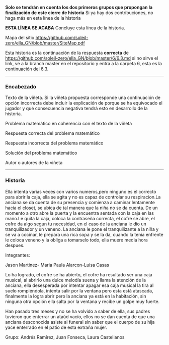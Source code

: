 
**Solo se tendrán en cuenta los dos primeros grupos que propongan la finalización de este cierre de historia** Si ya hay dos contribuciones, no haga más en esta línea de la historia

**ESTA LÍNEA SE ACABA** Concluye esta línea de la historia. 

Mapa del sitio https://github.com/soleil-zero/ella_GN/blob/master/SiteMap.pdf

Esta historia es la continuación de la respuesta **correcta** de https://github.com/soleil-zero/ella_GN/blob/master/6/6.3.md si no sirve el link, 
ve a la branch master en el repositorio y entra a la carpeta 6, esta es la continuación del 6.3.

**********************************************************************
### Encabezado

Texto de la viñeta. Si la viñeta propuesta corresponde una continuación de opción incorrecta debe incluir la explicación de porque se ha equivocado el jugador y qué consecuencia negativa tendrá esto en desarrollo de la historia.

Problema matemático en coherencia con el texto de la viñeta

Respuesta correcta del problema matemático

Respuesta incorrecta del problema matemático

Solución del problema matemático

Autor o autores de la viñeta
**********************************************************************
### Historia

Ella intenta varias veces con varios numeros,pero ninguno es el correcto para abrir la caja, ella se agita y no es capaz de controlar su respiracion.La anciana se da cuenta de su presencia y comienza a caminar lentamente hacia el closet, se ubica de tal manera que la niña no se da cuenta. De un momento a  otro abre la puerta y la encuentra sentada con la caja en las mano.Le quita la caja, coloca la contraseña correcta, el cofre se abre, el cofre da algo segun tu necesidad, en el caso de la anciana le dio un tranquilizador y un veneno. La anciana le pone el tranquilizante a la niña y se va a cocinar, le prepara una rica sopa y se la da, cuando la tenia enfrente le coloca veneno y la obliga a tomarselo todo, ella muere media hora despues.

Integrantes:

Jason Martinez- Maria Paula Alarcon-Luisa Casas

Lo ha logrado, el cofre se ha abierto, el cofre ha resultado ser una caja musical, al abrirlo una dulce melodía suena y llama la atención de la anciana, ella desesperada por intentar apagar esa caja musical la tira al suelo rompiéndola, intenta salir por la ventana pero esta está atascada, finalmente la logra abrir pero la anciana ya está en la habitación, sin ninguna otra opción ella salta por la ventana y recibe un golpe muy fuerte.

Han pasado tres meses y no se ha volvido a saber de ella, sus padres tuvieron que enterrar un ataúd vacío, ellos no se dan cuenta de que una anciana desconocida asiste al funeral sin saber que el cuerpo de su hija yace enterrado en el patio de esta extraña mujer.

Grupo: Andrés Ramírez, Juan Fonseca, Laura Castellanos
